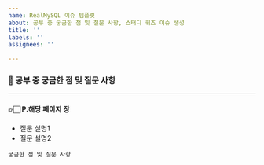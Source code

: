 ```yaml
---
name: RealMySQL 이슈 템플릿
about: 공부 중 궁금한 점 및 질문 사항, 스터디 퀴즈 이슈 생성
title: ''
labels: ''
assignees: ''

---
```


### 📖 공부 중 궁금한 점 및 질문 사항

---

#### 👉🏻 P.해당 페이지 장

- 질문 설명1
- 질문 설명2

``` text
궁금한 점 및 질문 사항
```
